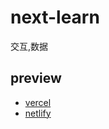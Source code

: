# next-learn

交互,数据

## preview

- [vercel](https://novel-cn.vercel.app/)
- [netlify](https://novel.netlify.app/)
